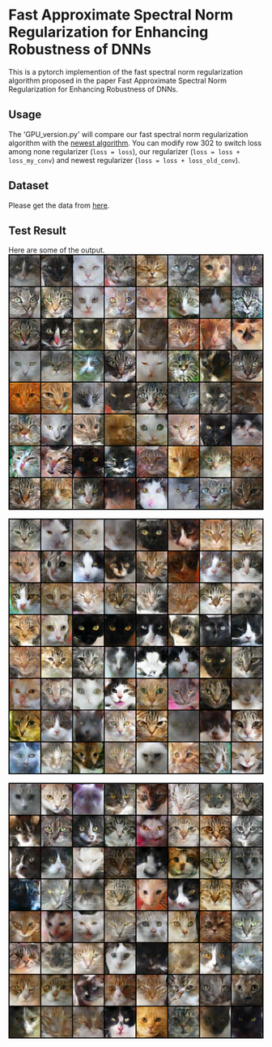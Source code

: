 # Fast Approximate Spectral Norm Regularization for Enhancing Robustness of DNNs

This is a pytorch implemention of the fast spectral norm regularization algorithm proposed in the paper Fast Approximate Spectral Norm Regularization for Enhancing Robustness of DNNs.

## Usage

The 'GPU_version.py' will compare our fast spectral norm regularization algorithm with the [newest algorithm](https://arxiv.org/abs/1705.10941). You can modify row 302 to switch loss among none regularizer (```loss = loss```), our regularizer (```loss = loss + loss_my_conv```) and newest regularizer (```loss = loss + loss_old_conv```).

## Dataset
Please get the data from [here](https://1drv.ms/u/s!Aqx-iMSK3x4dmq4oWXpoUTrV1Wbm6Q?e=h8JeX1).

## Test Result
Here are some of the output.
![](https://github.com/Flocculus/DCGAN_CATFACE/blob/master/someoutput/1.png)

![](https://github.com/Flocculus/DCGAN_CATFACE/blob/master/someoutput/9.png)

![](https://github.com/Flocculus/DCGAN_CATFACE/blob/master/someoutput/15.png)
